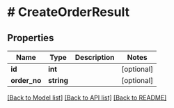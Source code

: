 # # CreateOrderResult

## Properties

Name | Type | Description | Notes
------------ | ------------- | ------------- | -------------
**id** | **int** |  | [optional]
**order_no** | **string** |  | [optional]

[[Back to Model list]](../../README.md#models) [[Back to API list]](../../README.md#endpoints) [[Back to README]](../../README.md)
